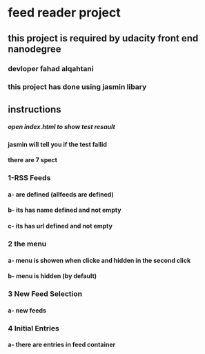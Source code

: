 # feed reader project

## this project is required by udacity front end nanodegree
### devloper fahad alqahtani
### this project has done using jasmin libary 
## instructions
##### open index.html to show test resault   
#### jasmin will tell you if the test fallid 
#### there are 7 spect  
### 1-RSS Feeds
#### a- are defined (allfeeds are defined)
#### b- its has name defined and not empty
#### c- its has url defined and not empty

### 2 the menu
#### a- menu is showen when clicke and hidden in the second click
#### b- menu is hidden (by default)

### 3 New Feed Selection
  #### a- new feeds


### 4 Initial Entries
#### a- there are entries in feed container